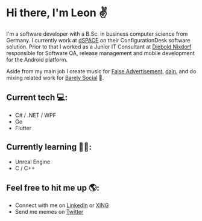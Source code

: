 # Hi there, I'm Leon ✌
I'm a software developer with a B.Sc. in business computer science from Germany. I currently work at [dSPACE](https://www.dspace.com/en/inc/home.cfm) on their ConfigurationDesk software solution. Prior to that I worked as a Junior IT Consultant at [Diebold Nixdorf](https://www.dieboldnixdorf.com/en-us/) responsible for Software QA, release management and mobile development for the Android platform.

Aside from my main job I create music for [False Advertisement](https://soundcloud.com/falseadvertisement), [dain.](https://soundcloud.com/dain_sounds/sets/dain-discography) and do mixing related work for [Barely Social](https://soundcloud.com/barelysocial) 🎹.

## Current tech 💻:
- C# / .NET / WPF
- Go
- Flutter

## Currently learning 👨‍🎓:
- Unreal Engine
- C / C++

## Feel free to hit me up 🌎:
- Connect with me on [LinkedIn](https://www.linkedin.com/in/leon-baitinger-b7a2b9112/) or [XING](https://www.xing.com/profile/Leon_Baitinger/cv)
- Send me memes on [Twitter](https://twitter.com/itsfrankiefunk)
<!--
**takethebait/takethebait** is a ✨ _special_ ✨ repository because its `README.md` (this file) appears on your GitHub profile.

Here are some ideas to get you started:

- 🔭 I’m currently working on ...
- 🌱 I’m currently learning ...
- 👯 I’m looking to collaborate on ...
- 🤔 I’m looking for help with ...
- 💬 Ask me about ...
- 📫 How to reach me: ...
- 😄 Pronouns: ...
- ⚡ Fun fact: ...
-->
